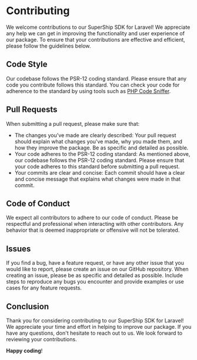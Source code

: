 # Contributing

We welcome contributions to our SuperShip SDK for Laravel! We appreciate any help we can get in improving the functionality and user experience of our package. To ensure that your contributions are effective and efficient, please follow the guidelines below.

## Code Style

Our codebase follows the PSR-12 coding standard. Please ensure that any code you contribute follows this standard. You can check your code for adherence to the standard by using tools such as [PHP Code Sniffer](https://github.com/squizlabs/PHP_CodeSniffer).

## Pull Requests

When submitting a pull request, please make sure that:

* The changes you've made are clearly described: Your pull request should explain what changes you've made, why you made them, and how they improve the package. Be as specific and detailed as possible.
* Your code adheres to the PSR-12 coding standard: As mentioned above, our codebase follows the PSR-12 coding standard. Please ensure that your code adheres to this standard before submitting a pull request.
* Your commits are clear and concise: Each commit should have a clear and concise message that explains what changes were made in that commit.

## Code of Conduct

We expect all contributors to adhere to our code of conduct. Please be respectful and professional when interacting with other contributors. Any behavior that is deemed inappropriate or offensive will not be tolerated.

## Issues
If you find a bug, have a feature request, or have any other issue that you would like to report, please create an issue on our GitHub repository. When creating an issue, please be as specific and detailed as possible. Include steps to reproduce any bugs you encounter and provide examples or use cases for any feature requests.

## Conclusion

Thank you for considering contributing to our SuperShip SDK for Laravel! We appreciate your time and effort in helping to improve our package. If you have any questions, don't hesitate to reach out to us. We look forward to reviewing your contributions.

**Happy coding**!